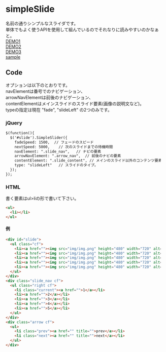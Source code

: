 # simpleSlide

名前の通りシンプルなスライダです。  
単体でもよく使うAPIを使用して組んでいるのでそれなりに読みやすいのかなぁと。  
[DEMO1](http://rosettahalt.github.com/simpleSlide/)  
[DEMO2](http://rosettahalt.github.com/simpleSlide/index2.html)  
[DEMO3](http://rosettahalt.github.com/simpleSlide/index3.html)  
[sample](http://rosettahalt.github.com/simpleSlide/sample.html)

## Code
オプションは以下のとおりです。  
navElementは番号でのナビゲーション、  
arrowNavElementは前後のナビゲーション、  
contentElementはメインスライドのスライド要素(画像の説明文など)。  
typeの指定は現在 "fade", "slideLeft" の2つのみです。  
### jQuery
```html
$(function(){
  $('#slide').SimpleSlider({
    fadeSpeed: 1500,  // フェードのスピード
    nextSpeed: 5000,	// 次のスライドまでの待機時間
    navElement: ".slide_nav",	// ナビの要素
    arrowNavElement: ".arrow_nav",  // 前後のナビの要素
    contentElement: ".slide_content", // メインのスライド以外のコンテンツ要素
    type: "slideLeft"	// スライドのタイプ。
  });
});

```

### HTML
書く要素はul>liの形で書いて下さい。  
```html
<ul>
  <li></li>
</ul>
```

#### 例
```html
<div id="slide">
  <ul class="cf">
    <li><a href=""><img src="img/img.png" height="480" width="720" alt=""></a></li>
    <li><a href=""><img src="img/img.png" height="480" width="720" alt=""></a></li>
    <li><a href=""><img src="img/img.png" height="480" width="720" alt=""></a></li>
    <li><a href=""><img src="img/img.png" height="480" width="720" alt=""></a></li>
    <li><a href=""><img src="img/img.png" height="480" width="720" alt=""></a></li>
  </ul>
</div>
<div class="slide_nav cf">
  <ul class="right cf">
    <li class="current"><a href="">1</a></li>
    <li><a href="">2</a></li>
    <li><a href="">3</a></li>
    <li><a href="">4</a></li>
    <li><a href="">5</a></li>
  </ul>
</div>
<div class="arrow cf">
  <ul>
    <li class="prev"><a href="" title="">prev</a></li>
    <li class="next"><a href="" title="">next</a></li>
  </ul>
</div>
```

